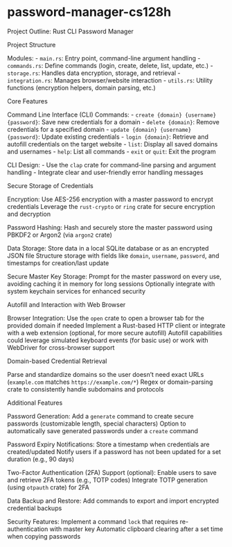 # password-manager-cs128h

Project Outline: Rust CLI Password Manager

Project Structure

Modules:
      - `main.rs`: Entry point, command-line argument handling
      - `commands.rs`: Define commands (login, create, delete, list, update, etc.)
      - `storage.rs`: Handles data encryption, storage, and retrieval
      - `integration.rs`: Manages browser/website interaction
      - `utils.rs`: Utility functions (encryption helpers, domain parsing, etc.)

Core Features

Command Line Interface (CLI)
Commands:
      - `create {domain} {username} {password}`: Save new credentials for a domain
      - `delete {domain}`: Remove credentials for a specified domain
      - `update {domain} {username} {password}`: Update existing credentials
      - `login {domain}`: Retrieve and autofill credentials on the target website
      - `list`: Display all saved domains and usernames
      - `help`: List all commands 
      - `exit` or `quit`: Exit the program

CLI Design:
      - Use the `clap` crate for command-line parsing and argument handling
      - Integrate clear and user-friendly error handling messages

Secure Storage of Credentials

Encryption:
Use AES-256 encryption with a master password to encrypt credentials
Leverage the `rust-crypto` or `ring` crate for secure encryption and decryption

Password Hashing:
Hash and securely store the master password using PBKDF2 or Argon2 (via `argon2` crate)

Data Storage:
Store data in a local SQLite database or as an encrypted JSON file
Structure storage with fields like `domain`, `username`, `password`, and timestamps for creation/last update

Secure Master Key Storage:
Prompt for the master password on every use, avoiding caching it in memory for long sessions
Optionally integrate with system keychain services for enhanced security

Autofill and Interaction with Web Browser

Browser Integration:
Use the `open` crate to open a browser tab for the provided domain if needed
Implement a Rust-based HTTP client or integrate with a web extension (optional, for more secure autofill)
Autofill capabilities could leverage simulated keyboard events (for basic use) or work with WebDriver for cross-browser support

Domain-based Credential Retrieval

Parse and standardize domains so the user doesn’t need exact URLs (`example.com` matches `https://example.com/*`)
Regex or domain-parsing crate to consistently handle subdomains and protocols

Additional Features

Password Generation:
Add a `generate` command to create secure passwords (customizable length, special characters)
Option to automatically save generated passwords under a `create` command

Password Expiry Notifications:
Store a timestamp when credentials are created/updated
Notify users if a password has not been updated for a set duration (e.g., 90 days)

Two-Factor Authentication (2FA) Support (optional):
Enable users to save and retrieve 2FA tokens (e.g., TOTP codes)
Integrate TOTP generation (using `otpauth` crate) for 2FA

Data Backup and Restore:
Add commands to export and import encrypted credential backups

Security Features:
Implement a command `lock` that requires re-authentication with master key
Automatic clipboard clearing after a set time when copying passwords
